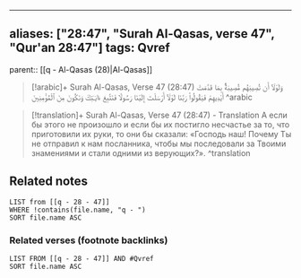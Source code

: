 
---
aliases: ["28:47", "Surah Al-Qasas, verse 47", "Qur'an 28:47"]
tags: Qvref
---

parent:: [[q - Al-Qasas (28)|Al-Qasas]]

> [!arabic]+ Surah Al-Qasas, Verse 47 (28:47)
> <span class="quran-arabic">وَلَوْلَآ أَن تُصِيبَهُم مُّصِيبَةٌۢ بِمَا قَدَّمَتْ أَيْدِيهِمْ فَيَقُولُوا۟ رَبَّنَا لَوْلَآ أَرْسَلْتَ إِلَيْنَا رَسُولًا فَنَتَّبِعَ ءَايَـٰتِكَ وَنَكُونَ مِنَ ٱلْمُؤْمِنِينَ</span>
^arabic

> [!translation]+ Surah Al-Qasas, Verse 47 (28:47) - Translation
> А если бы этого не произошло и если бы их постигло несчастье за то, что приготовили их руки, то они бы сказали: «Господь наш! Почему Ты не отправил к нам посланника, чтобы мы последовали за Твоими знамениями и стали одними из верующих?».
^translation



## Related notes
```dataview
LIST from [[q - 28 - 47]]
WHERE !contains(file.name, "q - ")
SORT file.name ASC
```

### Related verses (footnote backlinks)
```dataview
LIST FROM [[q - 28 - 47]] AND #Qvref
SORT file.name ASC
```

